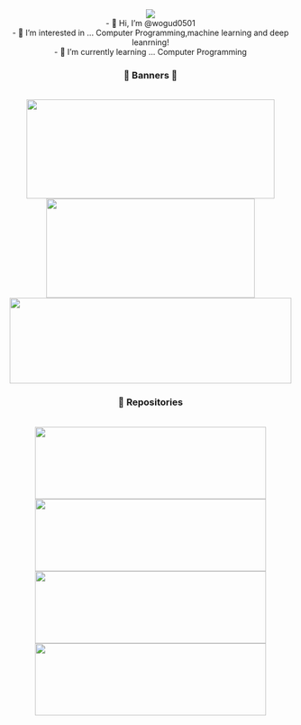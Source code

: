 <div width=100% align=center>
<img src="https://capsule-render.vercel.app/api?type=soft&color=F4EDFF&height=150&section=header&text=wogud0501&fontSize=70&animation=twinkling"/><br/>
- 👋 Hi, I’m @wogud0501<br/>
- 👀 I’m interested in ... Computer Programming,machine learning and deep leanrning!<br/>
- 🌱 I’m currently learning ... Computer Programming<br/>
</div>

<h3 align=center>📃 Banners 📃</h2><br/>
<div width=100% align=center>
  <img width=440em height=176em src="https://github-readme-stats.vercel.app/api?username=wogud0501&count_private=true&show_icons=true&theme=cobalt" />
  <img width=370em height=176em src="https://github-readme-stats.vercel.app/api/top-langs/?username=wogud0501&theme=cobalt&layout=compact" />
  <img width=500em height=152em src="https://github-readme-stats.vercel.app/api/wakatime?username=pjh5338" />
</div>
  
<h3 align=center>📃 Repositories</h2><br/>
<div width=100% align=center>
  <a herf="https://github.com/wogud0501/site">
    <img width=410em height=128em src="https://github-readme-stats.vercel.app/api/pin/?username=wogud0501&repo=site&show_owner=true" />
  </a>
  <a herf="https://github.com/wogud0501/repos-master">
    <img width=410em height=128em src="https://github-readme-stats.vercel.app/api/pin/?username=wogud0501&repo=repos-master&show_owner=true" />
  </a>
  <a herf="https://github.com/wogud0501/C">
    <img width=410em height=128em src="https://github-readme-stats.vercel.app/api/pin/?username=wogud0501&repo=C&show_owner=true" />
  </a>
  <a herf="https://github.com/wogud0501/JAVA">
    <img width=410em height=128em src="https://github-readme-stats.vercel.app/api/pin/?username=wogud0501&repo=JAVA&show_owner=true" />
  </a>
</div>

<!-- 백준 solved ac 임베딩임, 필요하면 주석 제거후 쓰셈 ㅎㅅㅎ
<a href="https://solved.ac/qwreey75" tatget="_blank">
<img width=54.5% height=192px src="http://mazassumnida.wtf/api/v2/generate_badge?boj=qwreey75">
</a>
-->
<!-- 디스코드 프로필 임베드임 https://discord.gg/Yvr8V7RG 이서버 들어가야 작동함
<a href="https://discord.com/users/574874397450567712" target="_blank">
  <img width=43.5% height=192px src="https://lanyard.cnrad.dev/api/574874397450567712" />
</a>
-->
